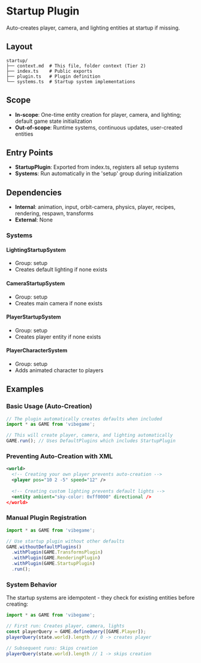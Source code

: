 # Startup Plugin

<!-- LLM:OVERVIEW -->
Auto-creates player, camera, and lighting entities at startup if missing.
<!-- /LLM:OVERVIEW -->

## Layout

```
startup/
├── context.md  # This file, folder context (Tier 2)
├── index.ts    # Public exports
├── plugin.ts   # Plugin definition
└── systems.ts  # Startup system implementations
```

## Scope

- **In-scope**: One-time entity creation for player, camera, and lighting; default game state initialization
- **Out-of-scope**: Runtime systems, continuous updates, user-created entities

## Entry Points

- **StartupPlugin**: Exported from index.ts, registers all setup systems
- **Systems**: Run automatically in the 'setup' group during initialization

## Dependencies

- **Internal**: animation, input, orbit-camera, physics, player, recipes, rendering, respawn, transforms
- **External**: None

<!-- LLM:REFERENCE -->
### Systems

#### LightingStartupSystem
- Group: setup
- Creates default lighting if none exists

#### CameraStartupSystem
- Group: setup
- Creates main camera if none exists

#### PlayerStartupSystem
- Group: setup
- Creates player entity if none exists

#### PlayerCharacterSystem
- Group: setup
- Adds animated character to players
<!-- /LLM:REFERENCE -->

<!-- LLM:EXAMPLES -->
## Examples

### Basic Usage (Auto-Creation)

```typescript
// The plugin automatically creates defaults when included
import * as GAME from 'vibegame';

// This will create player, camera, and lighting automatically
GAME.run(); // Uses DefaultPlugins which includes StartupPlugin
```

### Preventing Auto-Creation with XML

```xml
<world>
  <!-- Creating your own player prevents auto-creation -->
  <player pos="10 2 -5" speed="12" />
  
  <!-- Creating custom lighting prevents default lights -->
  <entity ambient="sky-color: 0xff0000" directional />
</world>
```

### Manual Plugin Registration

```typescript
import * as GAME from 'vibegame';

// Use startup plugin without other defaults
GAME.withoutDefaultPlugins()
  .withPlugin(GAME.TransformsPlugin)
  .withPlugin(GAME.RenderingPlugin) 
  .withPlugin(GAME.StartupPlugin)
  .run();
```

### System Behavior

The startup systems are idempotent - they check for existing entities before creating:

```typescript
import * as GAME from 'vibegame';

// First run: Creates player, camera, lights
const playerQuery = GAME.defineQuery([GAME.Player]);
playerQuery(state.world).length // 0 -> creates player

// Subsequent runs: Skips creation
playerQuery(state.world).length // 1 -> skips creation
```
<!-- /LLM:EXAMPLES -->